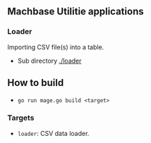 
## Machbase Utilitie applications

### Loader

Importing CSV file(s) into a table.

- Sub directory [./loader](./loader/)

## How to build

- `go run mage.go build <target>`

### Targets

- `loader`: CSV data loader.

